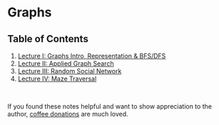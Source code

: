 # Graphs

## Table of Contents

1. [Lecture I: Graphs Intro, Representation & BFS/DFS](lecture1/lecture1.md)
2. [Lecture II: Applied Graph Search](./lecture2/lecture2.md)
3. [Lecture III: Random Social Network](./lecture3/lecture3.md)
4. [Lecture IV: Maze Traversal](./lecture4/lecture4.md)

<br>

If you found these notes helpful and want to show appreciation to the author, [coffee donations](https://www.buymeacoffee.com/G1stPBuYU) are much loved.

<br>
<br>
